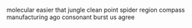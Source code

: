 molecular easier that jungle clean point spider region compass manufacturing ago consonant burst us agree
